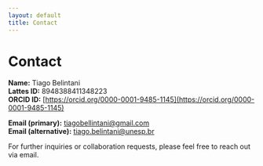 ```yaml
---
layout: default
title: Contact
---
```


# Contact

**Name:** Tiago Belintani  
**Lattes ID:** 8948388411348223  
**ORCID ID:** [https://orcid.org/0000-0001-9485-1145](https://orcid.org/0000-0001-9485-1145)  

**Email (primary):** [tiagobellintani@gmail.com](mailto:tiagobellintani@gmail.com)  
**Email (alternative):** [tiago.belintani@unesp.br](mailto:tiago.belintani@unesp.br)  

For further inquiries or collaboration requests, please feel free to reach out via email.
